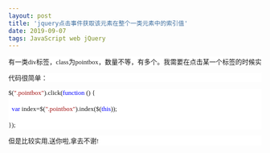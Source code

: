 ```yaml
---
layout: post
title: 'jquery点击事件获取该元素在整个一类元素中的索引值'
date: 2019-09-07
tags: JavaScript web jQuery 
---
```


<div class="htmledit_views" id="content_views">
                                            
<pre style="font-family:'新宋体';font-size:13px;background:#FFFFFF;">有一类div标签，class为pointbox，数量不等，有多个。我需要在点击某一个标签的时候实时获取该标签在这类标签中索引值，以便进行其他操作。</pre>
<pre style="font-family:'新宋体';font-size:13px;background:#FFFFFF;">代码很简单：</pre>
<pre style="font-family:'新宋体';font-size:13px;background:#FFFFFF;">$(<span style="color:#a31515;">".pointbox"</span>).click(<span style="color:#0000FF;">function</span>&nbsp;()&nbsp;{
&nbsp;&nbsp;&nbsp;&nbsp;&nbsp;&nbsp; 
&nbsp;&nbsp;<span style="color:#0000FF;">var</span>&nbsp;index=$(<span style="color:#a31515;">".pointbox"</span>).index($(<span style="color:#0000FF;">this</span>));
&nbsp;&nbsp;&nbsp;&nbsp;&nbsp;&nbsp; 
});</pre>
<pre style="font-family:'新宋体';font-size:13px;background:#FFFFFF;">但是比较实用,送你啦,拿去不谢!</pre>
</div>